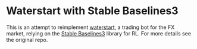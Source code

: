 # Waterstart with Stable Baselines3

This is an attempt to reimplement [waterstart](https://github.com/ZappD0S/waterstart), a trading bot for the FX market, relying on the [Stable Baselines3](https://github.com/DLR-RM/stable-baselines3) library for RL. For more details see the original repo.
